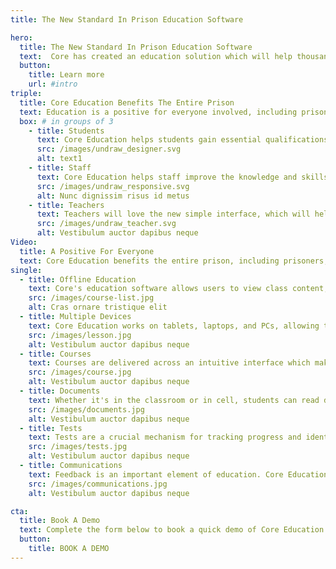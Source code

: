 ```yaml
---
title: The New Standard In Prison Education Software

hero:
  title: The New Standard In Prison Education Software
  text:  Core has created an education solution which will help thousands of people around the world study, gain qualifications and improve their education in prison.
  button:
    title: Learn more
    url: #intro
triple:
  title: Core Education Benefits The Entire Prison
  text: Education is a positive for everyone involved, including prisoners, staff, teachers.
  box: # in groups of 3
    - title: Students
      text: Core Education helps students gain essential qualifications which will help them live a life without crime.
      src: /images/undraw_designer.svg
      alt: text1
    - title: Staff 
      text: Core Education helps staff improve the knowledge and skills required to perform their role efficiently.
      src: /images/undraw_responsive.svg
      alt: Nunc dignissim risus id metus
    - title: Teachers
      text: Teachers will love the new simple interface, which will help them control and deliver classes more effectively.
      src: /images/undraw_teacher.svg
      alt: Vestibulum auctor dapibus neque
Video:
  title: A Positive For Everyone
  text: Core Education benefits the entire prison, including prisoners, staff, teachers.
single:
  - title: Offline Education
    text: Core's education software allows users to view class content, complete coursework, and upload and download documentation offline!
    src: /images/course-list.jpg
    alt: Cras ornare tristique elit
  - title: Multiple Devices
    text: Core Education works on tablets, laptops, and PCs, allowing the customer to choose the best device for their environment and users. 
    src: /images/lesson.jpg
    alt: Vestibulum auctor dapibus neque
  - title: Courses
    text: Courses are delivered across an intuitive interface which makes the education process a lot easier. Courses can include lessons and additional learning materials in multiple formats.
    src: /images/course.jpg
    alt: Vestibulum auctor dapibus neque
  - title: Documents
    text: Whether it's in the classroom or in cell, students can read documentation, write notes, and submit coursework in just a few simple steps.
    src: /images/documents.jpg
    alt: Vestibulum auctor dapibus neque
  - title: Tests
    text: Tests are a crucial mechanism for tracking progress and identifying students who need additional help. They're also a great motivator, especially when combined with certifications.
    src: /images/tests.jpg
    alt: Vestibulum auctor dapibus neque
  - title: Communications
    text: Feedback is an important element of education. Core Education simplifies the communication and feedback process with in-built messaging.
    src: /images/communications.jpg
    alt: Vestibulum auctor dapibus neque

cta:
  title: Book A Demo
  text: Complete the form below to book a quick demo of Core Education.
  button:
    title: BOOK A DEMO
---
```

